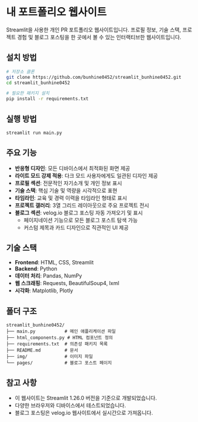 # 내 포트폴리오 웹사이트

Streamlit을 사용한 개인 PR 포트폴리오 웹사이트입니다. 프로필 정보, 기술 스택, 프로젝트 경험 및 블로그 포스팅을 한 곳에서 볼 수 있는 인터랙티브한 웹사이트입니다.

## 설치 방법

```bash
# 저장소 클론
git clone https://github.com/bunhine0452/streamlit_bunhine0452.git
cd streamlit_bunhine0452

# 필요한 패키지 설치
pip install -r requirements.txt
```

## 실행 방법

```bash
streamlit run main.py
```

## 주요 기능

- **반응형 디자인**: 모든 디바이스에서 최적화된 화면 제공
- **라이트 모드 강제 적용**: 다크 모드 사용자에게도 일관된 디자인 제공
- **프로필 섹션**: 전문적인 자기소개 및 개인 정보 표시
- **기술 스택**: 핵심 기술 및 역량을 시각적으로 표현
- **타임라인**: 교육 및 경력 이력을 타임라인 형태로 표시
- **프로젝트 갤러리**: 3열 그리드 레이아웃으로 주요 프로젝트 전시
- **블로그 섹션**: velog.io 블로그 포스팅 자동 가져오기 및 표시
  - 페이지네이션 기능으로 모든 블로그 포스트 탐색 가능
  - 커스텀 제목과 카드 디자인으로 직관적인 UI 제공

## 기술 스택

- **Frontend**: HTML, CSS, Streamlit
- **Backend**: Python
- **데이터 처리**: Pandas, NumPy
- **웹 스크래핑**: Requests, BeautifulSoup4, lxml
- **시각화**: Matplotlib, Plotly

## 폴더 구조

```
streamlit_bunhine0452/
├── main.py           # 메인 애플리케이션 파일
├── html_components.py # HTML 컴포넌트 정의
├── requirements.txt  # 의존성 패키지 목록
├── README.md         # 문서
├── img/              # 이미지 파일
└── pages/            # 블로그 포스트 페이지
```

## 참고 사항

- 이 웹사이트는 Streamlit 1.26.0 버전을 기준으로 개발되었습니다.
- 다양한 브라우저와 디바이스에서 테스트되었습니다.
- 블로그 포스팅은 velog.io 웹사이트에서 실시간으로 가져옵니다.